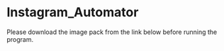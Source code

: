 # Instagram_Automator
Please download the image pack from the link below before running the program.
